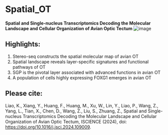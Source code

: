 # Spatial_OT
**Spatial and Single-nucleus Transcriptomics Decoding the Molecular Landscape and Cellular Organization of Avian Optic Tectum**
![image](https://github.com/Coleliao/Spatial_OT/assets/94962701/f2608805-c400-44e7-a0ea-1f9a4f1583d9)

## Highlights:
1.	Stereo-seq constructs the spatial molecular map of avian OT
2.	Spatial landscape reveals layer-specific signatures and functional pathways of OT
3.	SGP is the pivotal layer associated with advanced functions in avian OT
4.	A population of cells highly expressing FOXG1 emerges in avian OT

## Please cite:
Liao, K., Xiang, Y., Huang, F., Huang, M., Xu, W., Lin, Y., Liao, P., Wang, Z., Yang, L., Tian, X., Chen, D., Wang, Z., Liu, S., Zhuang, Z., Spatial and Single-nucleus Transcriptomics Decoding the Molecular Landscape and Cellular Organization of Avian Optic Tectum, ISCIENCE (2024), doi: https://doi.org/10.1016/j.isci.2024.109009.
